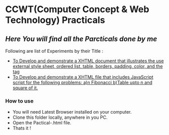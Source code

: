 # CCWT(Computer Concept & Web Technology) Practicals
## _Here You will find all the Parcticals done by me_
Following are list of Experiments by their Title :
- [To Develop and demonstrate a XHTML document that illustrates the use external style sheet, ordered list, table, borders, padding, color, and the <span> tag](./Practical_1/)
- [To Develop and demonstrate a XHTML file that includes JavaScript script for the following problems: a)n Fibonacci b)Table upto n and square of it.](./Practical_2)
### How to use

- You will need Latest Browser installed on your computer.
- Clone this folder locally, anywhere in you PC.
- Open the Pactical-<number>.html file.
- Thats it !
